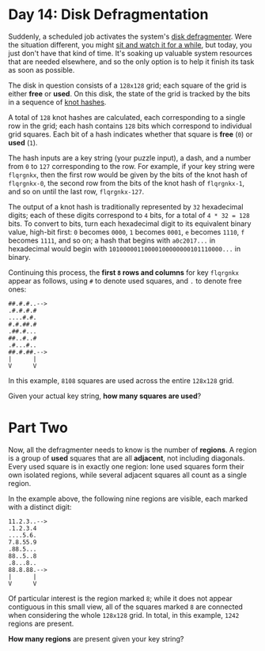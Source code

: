 # Day 14: Disk Defragmentation
Suddenly, a scheduled job activates the system's [disk defragmenter](https://en.wikipedia.org/wiki/Defragmentation). 
Were the situation different, you might [sit and watch it for a while](https://www.youtube.com/watch?v=kPv1gQ5Rs8A&t=37), 
but today, you just don't have that kind of time. It's soaking up valuable system resources that are needed elsewhere, 
and so the only option is to help it finish its task as soon as possible.

The disk in question consists of a `128x128` grid; each square of the grid is either **free** or **used**. On this disk, 
the state of the grid is tracked by the bits in a sequence of [knot hashes](https://adventofcode.com/2017/day/10).

A total of `128` knot hashes are calculated, each corresponding to a single row in the grid; each hash contains `128` 
bits which correspond to individual grid squares. Each bit of a hash indicates whether that square is **free** (`0`) or 
**used** (`1`).

The hash inputs are a key string (your puzzle input), a dash, and a number from `0` to `127` corresponding to the row. 
For example, if your key string were `flqrgnkx`, then the first row would be given by the bits of the knot hash of 
`flqrgnkx-0`, the second row from the bits of the knot hash of `flqrgnkx-1`, and so on until the last row, 
`flqrgnkx-127`.

The output of a knot hash is traditionally represented by `32` hexadecimal digits; each of these digits correspond to 
`4` bits, for a total of `4 * 32 = 128` bits. To convert to bits, turn each hexadecimal digit to its equivalent binary 
value, high-bit first: `0` becomes `0000`, `1` becomes `0001`, `e` becomes `1110`, `f` becomes `1111`, and so on; a hash 
that begins with `a0c2017...` in hexadecimal would begin with `10100000110000100000000101110000...` in binary.

Continuing this process, the **first `8` rows and columns** for key `flqrgnkx` appear as follows, using `#` to denote 
used squares, and `.` to denote free ones:
```
##.#.#..-->
.#.#.#.#   
....#.#.   
#.#.##.#   
.##.#...   
##..#..#   
.#...#..   
##.#.##.-->
|      |   
V      V
```   
In this example, `8108` squares are used across the entire `128x128` grid.

Given your actual key string, **how many squares are used**?

# Part Two
Now, all the defragmenter needs to know is the number of **regions**. A region is a group of **used** squares that are 
all **adjacent**, not including diagonals. Every used square is in exactly one region: lone used squares form their own 
isolated regions, while several adjacent squares all count as a single region.

In the example above, the following nine regions are visible, each marked with a distinct digit:
```
11.2.3..-->
.1.2.3.4   
....5.6.   
7.8.55.9   
.88.5...   
88..5..8   
.8...8..   
88.8.88.-->
|      |   
V      V
```   
Of particular interest is the region marked `8`; while it does not appear contiguous in this small view, all of the 
squares marked `8` are connected when considering the whole `128x128` grid. In total, in this example, `1242` regions 
are present.

**How many regions** are present given your key string?
